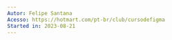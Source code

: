 ```yaml
---
Autor: Felipe Santana
Acesso: https://hotmart.com/pt-br/club/cursodefigma
Started in: 2023-08-21
---
```

